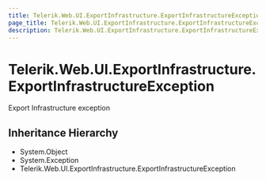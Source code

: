 ```yaml
---
title: Telerik.Web.UI.ExportInfrastructure.ExportInfrastructureException
page_title: Telerik.Web.UI.ExportInfrastructure.ExportInfrastructureException
description: Telerik.Web.UI.ExportInfrastructure.ExportInfrastructureException
---
```


# Telerik.Web.UI.ExportInfrastructure.ExportInfrastructureException

Export Infrastructure exception

## Inheritance Hierarchy

* System.Object
* System.Exception
* Telerik.Web.UI.ExportInfrastructure.ExportInfrastructureException

